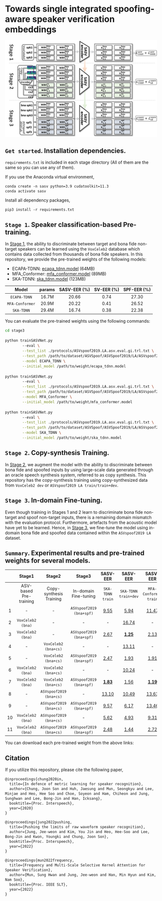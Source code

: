 # Towards single integrated spoofing-aware speaker verification embeddings
<img src="img/overview.png" width="800">


## `Get started`. Installation dependencies.

`requirements.txt` is included in each stage directory (All of them are the same so you can use any of them).

If you use the Anaconda virtual environment,
```
conda create -n sasv python=3.9 cudatoolkit=11.3
conda activate sasv
```
Install all dependency packages,
```
pip3 install -r requirements.txt
```

## `Stage 1`. Speaker classification-based Pre-training.

In [Stage 1](https://github.com/sasv-challenge/ASVSpoof5-SASVBaseline/tree/main/stage1), the ability to discriminate between target and bona fide non-target speakers can be learned using the `VoxCeleb2` database which contains data collected from thousands of bona fide speakers. In this repository, we provide the pre-trained weights of the following models:

* ECAPA-TDNN:    [ecapa_tdnn.model](https://drive.google.com/file/d/1wazmfXOP5jv4Ynn3SNYhNKJs2e_z86ue/view?usp=share_link) (64MB)
* MFA_Conformer: [mfa_conformer.model](https://drive.google.com/file/d/1R8koiGMFzCRl0v8gPBYYSD21ZKOks9nm/view?usp=share_link) (89MB)
* SKA-TDNN:      [ska_tdnn.model](https://drive.google.com/file/d/1buMtltChZxdQyBqQkUQwohgqV_vubGfU/view?usp=share_link) (123MB)

| Model           | params       | SASV-EER (%)  | SV-EER (%)    | SPF-EER (%)  |
| :---:           | :---:        | :---:         | :---:         | :---:        |
| `ECAPA-TDNN`    | 16.7M        | 20.66         | 0.74          | 27.30        |
| `MFA-Conformer` | 20.9M        | 20.22         | 0.41          | 26.52        |
| `SKA-TDNN`      | 29.4M        | 16.74         | 0.38          | 22.38        |

You can evaluate the pre-trained weights using the following commands:
```bash
cd stage3

python trainSASVNet.py
        --eval \
        --test_list ./protocols/ASVspoof2019.LA.asv.eval.gi.trl.txt \
        --test_path /path/to/dataset/ASVSpoof/ASVSpoof2019/LA/ASVspoof2019_LA_eval/wav \
        --model ECAPA_TDNN \
        --initial_model /path/to/weight/ecapa_tdnn.model

python trainSASVNet.py
        --eval \
        --test_list ./protocols/ASVspoof2019.LA.asv.eval.gi.trl.txt \
        --test_path /path/to/dataset/ASVSpoof/ASVSpoof2019/LA/ASVspoof2019_LA_eval/wav \
        --model MFA_Conformer \
        --initial_model /path/to/weight/mfa_conformer.model

python trainSASVNet.py
        --eval \
        --test_list ./protocols/ASVspoof2019.LA.asv.eval.gi.trl.txt \
        --test_path /path/to/dataset/ASVSpoof/ASVSpoof2019/LA/ASVspoof2019_LA_eval/wav \
        --model SKA_TDNN \
        --initial_model /path/to/weight/ska_tdnn.model
```

## `Stage 2`.  Copy-synthesis Training.
In [Stage 2](https://github.com/sasv-challenge/ASVSpoof5-SASVBaseline/tree/main/stage2), we augment the model with the ability to discriminate between bona fide and spoofed inputs by using large-scale data generated through an oracle speech synthesis system, referred to as copy synthesis.
This repository has the copy-synthesis training using copy-synthesized data from `VoxCeleb2 dev` or `ASVspoof2019 LA train/train+dev`.


## `Stage 3`. In-domain Fine-tuning.
Even though training in Stages 1 and 2 learn to discriminate bona fide non-target and spoof non-target inputs, there is a remaining domain mismatch with the evaluation protocol. Furthermore, artefacts from the acoustic model have yet to be learned. Hence, in [Stage 3](https://github.com/sasv-challenge/ASVSpoof5-SASVBaseline/tree/main/stage3), we fine-tune the model using in-domain bona fide and spoofed data contained within the `ASVspoof2019 LA` dataset.

## `Summary`. Experimental results and pre-trained weights for several models.
|    | Stage1                         | Stage2                       | Stage3                         | SASV-EER              | SASV-EER                  | SASV-EER                   | SASV-EER                       |
|:--:| :---:                          | :---:                        | :---:                          | :---:                 | :---:                     | :---:                      | :---:                          |
|    | ASV-based<br>Pre-training      | Copy-synthesis<br>Training   | In-domain<br>Fine-tuning       | `SKA-TDNN`<br>`train` | `SKA-TDNN`<br>`train+dev` | `MFA-Conformer`<br>`train` | `MFA-Conformer`<br>`train+dev` |
|1   | -                              | -                            | `ASVspoof2019`<br>`(bna+spf)`  | [9.55](https://drive.google.com/file/d/1RFRj3IyR4MrfJ0TgikBD96k-fRtVeYoW/view?usp=sharing) | [5.94](https://drive.google.com/file/d/1xkoyIAggQkpfVhfdmxndUDxKFQZ0Kxpd/view?usp=sharing) | [11.47](https://drive.google.com/file/d/1rxpHaDdaLWyx96JQzNeKD6gHXOmlcY1I/view?usp=sharing) | [7.67](https://drive.google.com/file/d/15o5FmKeaYPElsDBf4-mq_0BobNxTfgew/view?usp=sharing) |
|2   | `VoxCeleb2`<br>`(bna)`         | -                            | -                              | - | [16.74](https://drive.google.com/file/d/1buMtltChZxdQyBqQkUQwohgqV_vubGfU/view?usp=share_link) | - | [20.22](https://drive.google.com/file/d/1R8koiGMFzCRl0v8gPBYYSD21ZKOks9nm/view?usp=share_link) |
|3   | `VoxCeleb2`<br>`(bna)`         | -                            | `ASVspoof2019`<br>`(bna+spf)`  | [2.67](https://drive.google.com/file/d/1GHv8_3ZSenvsLX22kVOvQhk7z9Naa_Ju/view?usp=sharing) | **[1.25](https://drive.google.com/file/d/1iclSQYOlthLSwMsSMn0bxQ3O3RBPPtfY/view?usp=sharing)** | [2.13](https://drive.google.com/file/d/1O4xzjNeal1cJctiR-ryGqOpCcwrhArz-/view?usp=sharing) | [1.51](https://drive.google.com/file/d/16MHbeVY8rUVcG_gLGIqnzEAIPJIAFarv/view?usp=sharing) |
|4   | -                              | `VoxCeleb2`<br>`(bna+cs)`    | -                              | - | [13.11](https://drive.google.com/file/d/1bg2Nb7ud1jL604aBwbZ7avnJlYq3Bqfl/view?usp=sharing) | - | [14.27](https://drive.google.com/file/d/1PmUFxmrtwaYIP60-eOavjO9z7ssOIlMD/view?usp=sharing) |
|5   | -                              | `VoxCeleb2`<br>`(bna+cs)`    | `ASVspoof2019`<br>`(bna+spf)`  | [2.47](https://drive.google.com/file/d/1iloOkHMydNQdEhdw6LgpTNTXJ4eDm_Vd/view?usp=sharing) | [1.93](https://drive.google.com/file/d/1uDpM2Ax_ZdtP10gzY3tDYYRnXJaLjSLQ/view?usp=sharing) | [1.91](https://drive.google.com/file/d/1WsybxklRpC_GxBwB-sBUdrrdiQhqOCDq/view?usp=sharing) | [1.35](https://drive.google.com/file/d/13kxbdBKrfOUmjbTmaeoJ-UE3yix0FqLn/view?usp=sharing) |
|6   | `VoxCeleb2`<br>`(bna)`         | `VoxCeleb2`<br>`(bna+cs)`    | -                              | - | [10.24](https://drive.google.com/file/d/10h_6Pdj3uFNkaAoqqaowARVYTandu-4K/view?usp=sharing) | - | [12.33](https://drive.google.com/file/d/1wTY40HqqcEAQctxMlc-f3_whwafS1roI/view?usp=sharing) |
|7   | `VoxCeleb2`<br>`(bna)`         | `VoxCeleb2`<br>`(bna+cs)`    | `ASVspoof2019`<br>`(bna+spf)`  | **[1.83](https://drive.google.com/file/d/1mH17hznSCLp1puQ3yu8TTv3e5P_q-C95/view?usp=sharing)** | [1.56](https://drive.google.com/file/d/1L8YwLMtcBT1TLm1TuqY5_HWgRhN9HvSu/view?usp=sharing) | **[1.19](https://drive.google.com/file/d/1tfnU3lS4LAdR2BJ2Ffz99h5XGqufrxOx/view?usp=sharing)** | **[1.06](https://drive.google.com/file/d/1zrkwidxymAGm7e6NEyMbsNhqAMkR6e3-/view?usp=sharing)** |
|8   | -                              | `ASVspoof2019`<br>`(bna+cs)` | -                              | [13.10](https://drive.google.com/file/d/1N1QMw3ZXHSLAtTFT2eHyKBNwBRLzNrev/view?usp=sharing) | [10.49](https://drive.google.com/file/d/1vk3vnLp7YzuI_axBei6V5Bo4_Eit4pqf/view?usp=sharing) | [13.63](https://drive.google.com/file/d/1WEkHbZFWjZWdTy1vGIZcKa-DZhFDdpTj/view?usp=sharing) | [12.48](https://drive.google.com/file/d/1jufUxG9LxSVEr-yfC_NoZuXu_sn6R26G/view?usp=sharing) |
|9   | -                              | `ASVspoof2019`<br>`(bna+cs)` | `ASVspoof2019`<br>`(bna+spf)`  | [9.57](https://drive.google.com/file/d/1q_bLYCJ4P2AeRsFZP3gtwy-_Yr9JaNXf/view?usp=sharing) | [6.17](https://drive.google.com/file/d/1FYdJ0PiIsdughZvxY2L1Zt1C6BUb7amc/view?usp=sharing) | [13.46]() | [10.11](https://drive.google.com/file/d/1Xkoun51C7OHMsWYNLjxbCtaR0TAeB4VX/view?usp=sharing) |
|10  | `VoxCeleb2`<br>`(bna)`         | `ASVspoof2019`<br>`(bna+cs)` | -                              | [5.62](https://drive.google.com/file/d/19yi9XieL152KzixYURBOiC_3tYTtcLQ-/view?usp=sharing) | [4.93](https://drive.google.com/file/d/1a4FDiTqL3gYVzlBp-332qJ6FqnzI5Nx9/view?usp=sharing) | [9.31](https://drive.google.com/file/d/1PaJi31EN8ZDqwr5Ug3XjxkkxJf_Q8ACy/view?usp=sharing) | [8.32](https://drive.google.com/file/d/1HxQJ4D9SGSRBXlKMYbUC6769EpGYOWO_/view?usp=sharing) |
|11  | `VoxCeleb2`<br>`(bna)`         | `ASVspoof2019`<br>`(bna+cs)` | `ASVspoof2019`<br>`(bna+spf)`  | [2.48](https://drive.google.com/file/d/1OBToHqE2kVuzv77zbCZie3tpDxpxh7A0/view?usp=sharing) | [1.44](https://drive.google.com/file/d/1q7BuiR1MM6xGXWJiaKSJiuFY8eWKBdi0/view?usp=sharing) | [2.72](https://drive.google.com/file/d/186AvkLm3Aws6ZwAOvrZKa-E-YTBiPaiP/view?usp=sharing) | [1.76](https://drive.google.com/file/d/1_M2-QZrhRPHQQkye-UNr0GeV8Pc5DbU3/view?usp=sharing) |

You can download each pre-trained weight from the above links:

## Citation
If you utilize this repository, please cite the following paper,
```
@inproceedings{chung2020in,
  title={In defence of metric learning for speaker recognition},
  author={Chung, Joon Son and Huh, Jaesung and Mun, Seongkyu and Lee, Minjae and Heo, Hee Soo and Choe, Soyeon and Ham, Chiheon and Jung, Sunghwan and Lee, Bong-Jin and Han, Icksang},
  booktitle={Proc. Interspeech},
  year={2020}
}
```

```
@inproceedings{jung2022pushing,
  title={Pushing the limits of raw waveform speaker recognition},
  author={Jung, Jee-weon and Kim, You Jin and Heo, Hee-Soo and Lee, Bong-Jin and Kwon, Youngki and Chung, Joon Son},
  booktitle={Proc. Interspeech},
  year={2022}
}
```

```
@inproceedings{mun2022frequency,
  title={Frequency and Multi-Scale Selective Kernel Attention for Speaker Verification},
  author={Mun, Sung Hwan and Jung, Jee-weon and Han, Min Hyun and Kim, Nam Soo},
  booktitle={Proc. IEEE SLT},
  year={2022}
}
```
